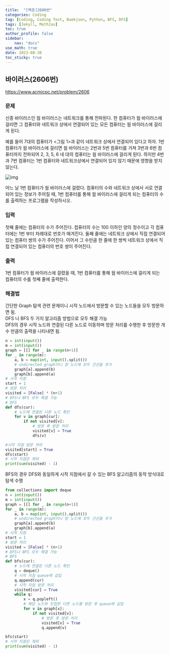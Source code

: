 ```yaml
---
title:  "[백준]2606번"
categories: Coding
tag: [Coding, Coding Test, Baekjoon, Python, BFS, DFS]
tags: [Jekyll, MathJax]
toc: true
author_profile: false
sidebar:
    nav: "docs"
use_math: true
date: 2023-08-30
toc_sticky: true
---
```


## 바이러스(2606번)

<https://www.acmicpc.net/problem/2606>

### 문제

신종 바이러스인 웜 바이러스는 네트워크를 통해 전파된다. 한 컴퓨터가 웜 바이러스에 걸리면 그 컴퓨터와 네트워크 상에서 연결되어 있는 모든 컴퓨터는 웜 바이러스에 걸리게 된다.

예를 들어 7대의 컴퓨터가 <그림 1>과 같이 네트워크 상에서 연결되어 있다고 하자. 1번 컴퓨터가 웜 바이러스에 걸리면 웜 바이러스는 2번과 5번 컴퓨터를 거쳐 3번과 6번 컴퓨터까지 전파되어 2, 3, 5, 6 네 대의 컴퓨터는 웜 바이러스에 걸리게 된다. 하지만 4번과 7번 컴퓨터는 1번 컴퓨터와 네트워크상에서 연결되어 있지 않기 때문에 영향을 받지 않는다.

![img](https://www.acmicpc.net/upload/images/zmMEZZ8ioN6rhCdHmcIT4a7.png)

어느 날 1번 컴퓨터가 웜 바이러스에 걸렸다. 컴퓨터의 수와 네트워크 상에서 서로 연결되어 있는 정보가 주어질 때, 1번 컴퓨터를 통해 웜 바이러스에 걸리게 되는 컴퓨터의 수를 출력하는 프로그램을 작성하시오.

### 입력

첫째 줄에는 컴퓨터의 수가 주어진다. 컴퓨터의 수는 100 이하인 양의 정수이고 각 컴퓨터에는 1번 부터 차례대로 번호가 매겨진다. 둘째 줄에는 네트워크 상에서 직접 연결되어 있는 컴퓨터 쌍의 수가 주어진다. 이어서 그 수만큼 한 줄에 한 쌍씩 네트워크 상에서 직접 연결되어 있는 컴퓨터의 번호 쌍이 주어진다.

### 출력

1번 컴퓨터가 웜 바이러스에 걸렸을 때, 1번 컴퓨터를 통해 웜 바이러스에 걸리게 되는 컴퓨터의 수를 첫째 줄에 출력한다.



### 해결법

간단한 Graph 탐색 관련 문제이니 시작 노드에서 방문할 수 있는 노드들을 모두 방문하면 됨.   
DFS 나 BFS 두 가지 알고리즘 방법으로 모두 해결 가능   
DFS의 경우 시작 노드와 연결된 다른 노드로 이동하며 방문 처리를 수행한 후 방문한 개수 만큼의 출력을 나타내면 됨.   

```py
n = int(input())
m = int(input())
graph = [[] for _ in range(n+1)]
for _ in range(m):
    a, b = map(int, input().split())
    # undirected graph이니 양 노드에 모두 간선을 추가
    graph[a].append(b)
    graph[b].append(a)
# 시작 지점
start = 1
# 방문 처리
visited = [False] * (n+1)
# DFS나 BFS 모두 해결 가능
# DFS
def dfs(cur):
    # 노드에 연결된 다른 노드 확인
    for v in graph[cur]:
        if not visited[v]:
            # 방문 후 방문 처리
            visited[v] = True
            dfs(v)

#시작 지점 방문 처리
visited[start] = True
dfs(start)
# 시작 지점은 제외
print(sum(visited) - 1)
```

BFS의 경우 DFS와 동일하게 시작 지점에서 갈 수 있는 BFS 알고리즘의 동작 방식대로 탐색 수행    
```python
from collections import deque
n = int(input())
m = int(input())
graph = [[] for _ in range(n+1)]
for _ in range(m):
    a, b = map(int, input().split())
    # undirected graph이니 양 노드에 모두 간선을 추가
    graph[a].append(b)
    graph[b].append(a)
# 시작 지점
start = 1
# 방문 처리
visited = [False] * (n+1)
# DFS나 BFS 모두 해결 가능
# BFS
def bfs(cur):
    # 노드에 연결된 다른 노드 확인
    q = deque()
    # 시작 지점 queue에 삽입
    q.append(cur)
    # 시작 지점 방문 처리
    visited[cur] = True
    while q:
        x = q.popleft()
        # 해당 노드와 인접한 다른 노드를 방문 후 queue에 삽입
        for v in graph[x]:
            if not visited[v]:
                # 방문 후 방문 처리
                visited[v] = True
                q.append(v)

bfs(start)
# 시작 지점은 제외
print(sum(visited) - 1)
```

